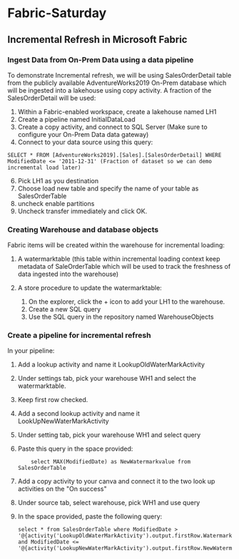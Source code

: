 # Fabric-Saturday

## Incremental Refresh in Microsoft Fabric
### Ingest Data from On-Prem Data using a data pipeline
  To demonstrate Incremental refresh, we will be using  SalesOrderDetail table from the publicly available AdventureWorks2019 On-Prem database which will be ingested into a lakehouse using copy activity. 
  A fraction of the SalesOrderDetail will be used: 
  
  1. Within a Fabric-enabled workspace, create a lakehouse named LH1
  2. Create a pipeline named InitialDataLoad 
  3. Create a copy activity, and connect to SQL Server (Make sure to configure your On-Prem Data data gateway)
  4. Connect to your data source using this query: 

    SELECT * FROM [AdventureWorks2019].[Sales].[SalesOrderDetail] WHERE ModifiedDate <= '2011-12-31' (Fraction of dataset so we can demo incremental load later) 
      
  6. Pick LH1 as you destination
  7. Choose load new table and specify the name of your table as SalesOrderTable
  8. uncheck enable partitions
  9. Uncheck transfer immediately and click OK. 

### Creating Warehouse and database objects
  Fabric items will be created within the warehouse for incremental loading:
  
  1. A watermarktable (this table within incremental loading context keep metadata of SaleOrderTable which will be used to track the freshness of data ingested into the warehouse)
  2. A store procedure to update the watermarktable:

     1. On the explorer, click the + icon to add your LH1 to the warehouse.
     2. Create a new SQL query
     3. Use the SQL query in the repository named WarehouseObjects
          
### Create a pipeline for incremental refresh 
  In your pipeline: 

  1. Add a lookup activity and name it LookupOldWaterMarkActivity
  2. Under settings tab, pick your warehouse WH1 and select the watermarktable.
  3. Keep first row checked.
  4. Add a second lookup activity and name it LookUpNewWaterMarkActivity
  5. Under setting tab, pick your warehouse WH1 and select query 
  6. Paste this query in the space provided:
     
             select MAX(ModifiedDate) as NewWatermarkvalue from SalesOrderTable
     
  9. Add a copy activity to your canva and connect it to the two look up activities on the "On success"
  10. Under source tab, select warehouse,  pick WH1 and use query
  11. In the space provided, paste the following query:
     
          select * from SalesOrderTable where ModifiedDate > '@{activity('LookupOldWaterMarkActivity').output.firstRow.WatermarkValue}' and ModifiedDate <= '@{activity('LookupNewWaterMarkActivity').output.firstRow.NewWatermarkvalue}'

  
